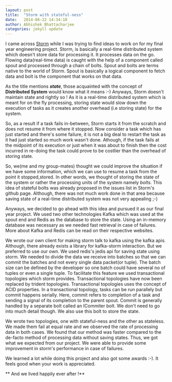 ```yaml
---
layout: post
title:  "Storm with stateful-ness"
date:   2014-06-22 14:34:10
author: Abhishek Bhattacharjee
categories: jekyll update
---
```

I came across [Storm](https://storm.incubator.apache.org/) while I was trying to find ideas to work on for my final year engineering project.
Storm, is basically a real-time distributed system which doesn't store data for processing it. It processes data on the go.
Flowing data(real-time data) is caught with the help of a component called spout and processed through a chain of bolts.
Spout and bolts are terms native to the world of Storm. Spout is basically a logical component to fetch data and bolt is
the component that works on that data.

As the title mentions **_state_**, those acquainted with the concept of **Distributed System** would know what it means :-)
Anyways, Storm doesn't maintain state and rightly so ! As it is a real-time distributed system which is meant for on the fly processing, storing state
would slow down the execution of tasks as it creates another overhead (i.e storing state) for the system.

So, as a result if a task fails in-between, Storm starts it from the scratch and does not resume it from where it stopped. Now consider a task which has
just started and there's some failure, it is not a big deal to restart the task as it had just started so much work wasn't done. Athough, if the task
fails at the midpoint of its execution or just when it was about to finish then the cost incurred in re-doing the task could prove to be costlier
than the overhead of storing state.

So, we(me and my group-mates) thought we could improve the situation if we have some information, which we can use to resume a task from the point
it stopped,stored. In other words, we thought of storing the state of the system or rather the processing units of the system namely *bolts*.
This idea of stateful bolts was already proposed in the issues list in Storm's github page.
Although, there was not much work done in that area because saving state of a real-time distributed system was not very appealing ;-)

Anyways, we decided to go ahead with this idea and pursued it as our final year project. We used two other technologies Kafka which was
used at the spout end and Redis as the database to store the state. Using an in-memory database was necessary as we needed fast retrieval
in case of failures. More about Kafka and Redis can be read on their respective websites.

We wrote our own client for making storm talk to kafka using the kafka apis. Although, there already exists a library for kafka-storm interaction.
But we preferred to use our own. We used redis's jedis api for saving state using storm. We needed to divide the data we receive into batches so that
we can commit the batches and not every single data packet(or tuple). The batch size can be defined by the developer so one batch could have
several no of tuples or even a single tuple. To facilitate this feature we used transactional topologies which storm provides.
Transactional topologies have now been replaced by trident topologies. Transactional topologies uses the concept of ACID properties.
In a transactional topology, tasks can be run parallely but commit happens serially. Here, commit refers to completion of a task and sending a
signal of its completion to the parent spout. Commit is generally handled by a separate bolt called an ICommiter bolt. We don't need to go into much
detail though. We also use this bolt to store the state.

We wrote two topologies, one with stateful-ness and the other as stateless. We made them fail at equal rate and we observed the rate of processing data
in both cases. We found that our method was faster compared to the de-facto method of processing data without saving states.
Thus, we got what we expected from our project. We were able to provide some improvement in storm's performance in case of failures.

We learned a lot while doing this project and also got some awards :-). It feels good when your work is appreciated.

** And we lived happily ever after !**
